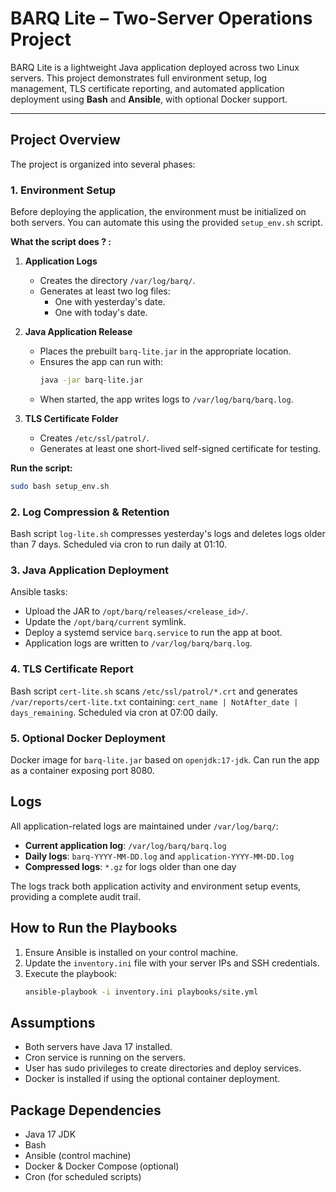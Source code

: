 # BARQ Lite – Two-Server Operations Project

BARQ Lite is a lightweight Java application deployed across two Linux servers. This project demonstrates full environment setup, log management, TLS certificate reporting, and automated application deployment using **Bash** and **Ansible**, with optional Docker support.

---

## Project Overview

The project is organized into several phases:

### 1. Environment Setup

Before deploying the application, the environment must be initialized on both servers. You can automate this using the provided `setup_env.sh` script.

**What the script does ? :**

1. **Application Logs**
   - Creates the directory `/var/log/barq/`.
   - Generates at least two log files:
     - One with yesterday's date.
     - One with today's date.

2. **Java Application Release**
   - Places the prebuilt `barq-lite.jar` in the appropriate location.
   - Ensures the app can run with:
     ```bash
     java -jar barq-lite.jar
     ```
   - When started, the app writes logs to `/var/log/barq/barq.log`.

3. **TLS Certificate Folder**
   - Creates `/etc/ssl/patrol/`.
   - Generates at least one short-lived self-signed certificate for testing.

**Run the script:**
```bash
sudo bash setup_env.sh
```

### 2. Log Compression & Retention

Bash script `log-lite.sh` compresses yesterday's logs and deletes logs older than 7 days.
Scheduled via cron to run daily at 01:10.

### 3. Java Application Deployment

Ansible tasks:
- Upload the JAR to `/opt/barq/releases/<release_id>/`.
- Update the `/opt/barq/current` symlink.
- Deploy a systemd service `barq.service` to run the app at boot.
- Application logs are written to `/var/log/barq/barq.log`.

### 4. TLS Certificate Report

Bash script `cert-lite.sh` scans `/etc/ssl/patrol/*.crt` and generates `/var/reports/cert-lite.txt` containing:
`cert_name | NotAfter_date | days_remaining`.
Scheduled via cron at 07:00 daily.

### 5. Optional Docker Deployment

Docker image for `barq-lite.jar` based on `openjdk:17-jdk`.
Can run the app as a container exposing port 8080.

## Logs

All application-related logs are maintained under `/var/log/barq/`:
- **Current application log**: `/var/log/barq/barq.log`
- **Daily logs**: `barq-YYYY-MM-DD.log` and `application-YYYY-MM-DD.log`
- **Compressed logs**: `*.gz` for logs older than one day

The logs track both application activity and environment setup events, providing a complete audit trail.

## How to Run the Playbooks

1. Ensure Ansible is installed on your control machine.
2. Update the `inventory.ini` file with your server IPs and SSH credentials.
3. Execute the playbook:
   ```bash
   ansible-playbook -i inventory.ini playbooks/site.yml
   ```

## Assumptions

- Both servers have Java 17 installed.
- Cron service is running on the servers.
- User has sudo privileges to create directories and deploy services.
- Docker is installed if using the optional container deployment.

## Package Dependencies

- Java 17 JDK
- Bash
- Ansible (control machine)
- Docker & Docker Compose (optional)
- Cron (for scheduled scripts)
